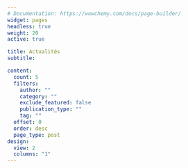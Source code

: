 ```yaml
---
# Documentation: https://wowchemy.com/docs/page-builder/
widget: pages
headless: true
weight: 20
active: true

title: Actualités
subtitle:

content:
  count: 5
  filters:
    author: ""
    category: ""
    exclude_featured: false
    publication_type: ""
    tag: ""
  offset: 0
  order: desc
  page_type: post
design:
  view: 2
  columns: "1"
---
```

